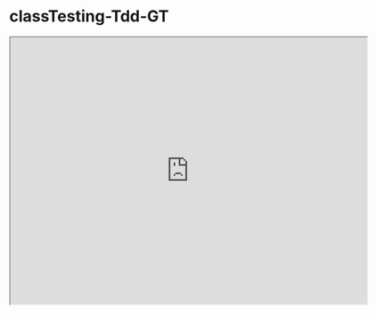 # classTesting-Tdd-GT

<iframe src="https://drive.google.com/file/d/1frd9JNKgZGAAHXYZoYdm5t9PMPbBFown/preview" width="640" height="480"></iframe>